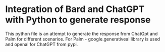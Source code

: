 # Integration of Bard and ChatGPT with Python to generate response
This python file is an attempt to generate the response from ChatGpt and Palm for different scenarios. For Palm - google.generativeai library is used and openai for ChatGPT from pypi.

